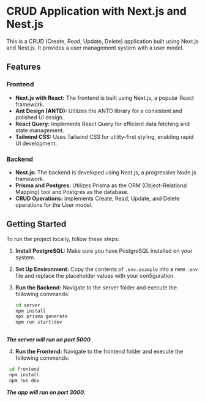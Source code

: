 # CRUD Application with Next.js and Nest.js

This is a CRUD (Create, Read, Update, Delete) application built using Next.js and Nest.js. It provides a user management system with a user model.

## Features

### Frontend

- **Next.js with React:** The frontend is built using Next.js, a popular React framework.
- **Ant Design (ANTD):** Utilizes the ANTD library for a consistent and polished UI design.
- **React Query:** Implements React Query for efficient data fetching and state management.
- **Tailwind CSS:** Uses Tailwind CSS for utility-first styling, enabling rapid UI development.

### Backend

- **Nest.js:** The backend is developed using Nest.js, a progressive Node.js framework.
- **Prisma and Postgres:** Utilizes Prisma as the ORM (Object-Relational Mapping) tool and Postgres as the database.
- **CRUD Operations:** Implements Create, Read, Update, and Delete operations for the User model.

## Getting Started

To run the project locally, follow these steps:

1. **Install PostgreSQL:**
   Make sure you have PostgreSQL installed on your system.

2. **Set Up Environment:**
   Copy the contents of `.env.example` into a new `.env` file and replace the placeholder values with your configuration.

3. **Run the Backend:**
   Navigate to the server folder and execute the following commands:
   ```sh
   cd server
   npm install
   npx prisma generate
   npm run start:dev
  
***The server will run on port 5000.***

4. **Run the Frontend:**
  Navigate to the frontend folder and execute the following commands:
  ```sh
   cd frontend
   npm install
   npm run dev
  ```
***The app will run on port 3000.***